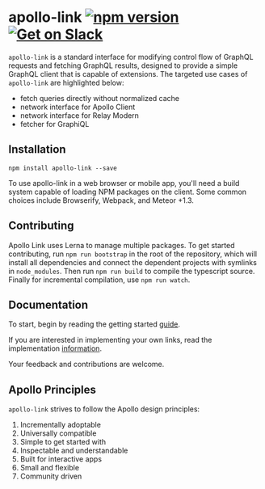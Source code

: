# apollo-link [![npm version](https://badge.fury.io/js/apollo-link.svg)](https://badge.fury.io/js/apollo-link) [![Get on Slack](https://img.shields.io/badge/slack-join-orange.svg)](http://www.apollostack.com/#slack)

`apollo-link` is a standard interface for modifying control flow of GraphQL requests and fetching GraphQL results, designed to provide a simple GraphQL client that is capable of extensions.
The targeted use cases of `apollo-link` are highlighted below:

* fetch queries directly without normalized cache
* network interface for Apollo Client
* network interface for Relay Modern
* fetcher for GraphiQL

## Installation

`npm install apollo-link --save`

To use apollo-link in a web browser or mobile app, you'll need a build system capable of loading NPM packages on the client.
Some common choices include Browserify, Webpack, and Meteor +1.3.


## Contributing
Apollo Link uses Lerna to manage multiple packages. To get started contributing, run `npm run bootstrap` in the root of the repository, which will install all dependencies and connect the dependent projects with symlinks in `node_modules`. Then run `npm run build` to compile the typescript source. Finally for incremental compilation, use `npm run watch`.

## Documentation

To start, begin by reading the getting started [guide](http://apollo-link-docs.netlify.com/docs/link/index.html).

If you are interested in implementing your own links, read the implementation [information](http://apollo-link-docs.netlify.com/docs/link/overview.html).

Your feedback and contributions are welcome.

## Apollo Principles

`apollo-link` strives to follow the Apollo design principles:

1. Incrementally adoptable
2. Universally compatible
2. Simple to get started with
3. Inspectable and understandable
4. Built for interactive apps
4. Small and flexible
5. Community driven
